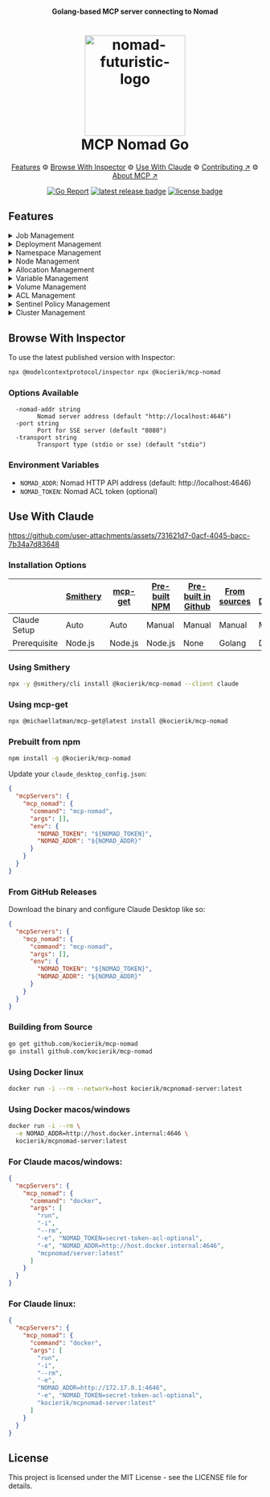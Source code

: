 <h4 align="center">Golang-based MCP server connecting to Nomad</h4>

<h1 align="center">
  <img src="https://github.com/user-attachments/assets/77e291ef-11ae-4b12-94b1-3409f4356ceb" alt="nomad-futuristic-logo" style="width:200px;"/>
   <br/>
   MCP Nomad Go
</h1>

<p align="center">
  <a href="#features">Features</a> ⚙
  <a href="#browse-with-inspector">Browse With Inspector</a> ⚙
  <a href="#use-with-claude">Use With Claude</a> ⚙
  <a href="https://github.com/kocierik/mcp-nomad/blob/main/CONTRIBUTING.md">Contributing ↗</a> ⚙
  <a href="https://modelcontextprotocol.io">About MCP ↗</a>
</p>

<p align="center">
  <a href="https://goreportcard.com/report/github.com/kocierik/mcp-nomad"><img src="https://goreportcard.com/badge/github.com/kocierik/mcp-nomad" alt="Go Report"></a>
  <a href="https://github.com/kocierik/mcp-nomad/releases/latest"><img src="https://img.shields.io/github/v/release/kocierik/mcp-nomad?logo=github&color=22ff22" alt="latest release badge"></a>
  <a href="https://github.com/kocierik/mcp-nomad/blob/main/LICENSE"><img src="https://img.shields.io/github/license/kocierik/mcp-nomad" alt="license badge"></a>
</p>

## Features

<details>
<summary>Job Management</summary>

- List jobs
- Get job details
- Run jobs
- Stop jobs
- Get job versions
- Get job submission
- List job allocations
- List job evaluations
- List job deployments
- Get job deployment
- Get job summary
- Update jobs
- Dispatch parameterized jobs
- Revert jobs
- Set job stability
- Create job evaluations
- Create job plans
- Force new periodic instances
- Get job scale status
- Scale task groups
- List job services
</details>




<details>
<summary>Deployment Management</summary>

- List deployments
- Get deployment details
</details>

<details>
<summary>Namespace Management</summary>

- List namespaces
- Create namespaces
- Delete namespaces
</details>

<details>
<summary>Node Management</summary>

- List nodes
- Get node details
- Drain nodes
- Set node eligibility
</details>

<details>
<summary>Allocation Management</summary>

- List allocations
- Get allocation details
- Get allocation logs
- Get task logs
</details>

<details>
<summary>Variable Management</summary>

- List variables with filtering and pagination
- Get variable details
- Create variables with namespace support
- Delete variables with CAS support

Example variable operations:
```bash
# List variables in a namespace
list_variables namespace="my-namespace" prefix="my/path" per_page=10

# Get a specific variable
get_variable path="my/path" namespace="my-namespace"

# Create a variable
create_variable path="my/path" key="username" value="john" namespace="my-namespace"

# Delete a variable
delete_variable path="my/path" namespace="my-namespace"
```
</details>

<details>
<summary>Volume Management</summary>

- List volumes
- Get volume details
- Delete volumes
- List volume claims
- Delete volume claims
</details>

<details>
<summary>ACL Management</summary>

- List ACL tokens
- Get ACL token details
- Create ACL tokens
- Delete ACL tokens
- List ACL policies
- Get ACL policy details
- Create ACL policies
- Delete ACL policies
- List ACL roles
- Get ACL role details
- Create ACL roles
- Delete ACL roles
- Bootstrap ACL system
</details>

<details>
<summary>Sentinel Policy Management</summary>

- List Sentinel policies
- Get Sentinel policy details
- Create Sentinel policies
- Delete Sentinel policies
</details>

<details>
<summary>Cluster Management</summary>

- Get cluster leader
- List cluster peers
- List regions
</details>

## Browse With Inspector

To use the latest published version with Inspector:

```bash
npx @modelcontextprotocol/inspector npx @kocierik/mcp-nomad
```


### Options Available
```
  -nomad-addr string
    	Nomad server address (default "http://localhost:4646")
  -port string
    	Port for SSE server (default "8080")
  -transport string
    	Transport type (stdio or sse) (default "stdio")
```

### Environment Variables

- `NOMAD_ADDR`: Nomad HTTP API address (default: http://localhost:4646)
- `NOMAD_TOKEN`: Nomad ACL token (optional)
 


## Use With Claude

https://github.com/user-attachments/assets/731621d7-0acf-4045-bacc-7b34a7d83648


### Installation Options

|              | <a href="#using-smithery">Smithery</a> | <a href="#using-mcp-get">mcp-get</a> | <a href="#prebuilt-from-npm">Pre-built NPM</a> | <a href="#from-github-releases">Pre-built in Github</a> | <a href="#building-from-source">From sources</a> | <a href="#using-docker">Using Docker</a> |
| ------------ | -------------------------------------- | ------------------------------------ | ---------------------------------------------- | ------------------------------------------------------- | ------------------------------------------------ | ---------------------------------------- |
| Claude Setup | Auto                                   | Auto                                 | Manual                                         | Manual                                                  | Manual                                           | Manual                                   |
| Prerequisite | Node.js                                | Node.js                              | Node.js                                        | None                                                    | Golang                                           | Docker                                   |

### Using Smithery

```bash
npx -y @smithery/cli install @kocierik/mcp-nomad --client claude
```

### Using mcp-get

```bash
npx @michaellatman/mcp-get@latest install @kocierik/mcp-nomad
```

### Prebuilt from npm

```bash
npm install -g @kocierik/mcp-nomad
```

Update your `claude_desktop_config.json`:

```json
{
  "mcpServers": {
    "mcp_nomad": {
      "command": "mcp-nomad",
      "args": [],
      "env": {
        "NOMAD_TOKEN": "${NOMAD_TOKEN}",
        "NOMAD_ADDR": "${NOMAD_ADDR}"
      }
    }
  }
}
```

### From GitHub Releases

Download the binary and configure Claude Desktop like so:

```json
{
  "mcpServers": {
    "mcp_nomad": {
      "command": "mcp-nomad",
      "args": [],
      "env": {
        "NOMAD_TOKEN": "${NOMAD_TOKEN}",
        "NOMAD_ADDR": "${NOMAD_ADDR}"
      }
    }
  }
}
```

### Building from Source

```bash
go get github.com/kocierik/mcp-nomad
go install github.com/kocierik/mcp-nomad
```

### Using Docker linux

```bash
docker run -i --rm --network=host kocierik/mcpnomad-server:latest
```

### Using Docker macos/windows

```bash
docker run -i --rm \
  -e NOMAD_ADDR=http://host.docker.internal:4646 \
  kocierik/mcpnomad-server:latest
```

### For Claude macos/windows:

```json
{
  "mcpServers": {
    "mcp_nomad": {
      "command": "docker",
      "args": [
        "run",
        "-i",
        "--rm",
        "-e", "NOMAD_TOKEN=secret-token-acl-optional", 
        "-e", "NOMAD_ADDR=http://host.docker.internal:4646",
        "mcpnomad/server:latest"
      ]
    }
  }
}
```

### For Claude linux:

```json
{
  "mcpServers": {
    "mcp_nomad": {
      "command": "docker",
      "args": [
        "run",
        "-i",
        "--rm",
        "-e",
        "NOMAD_ADDR=http://172.17.0.1:4646",
        "-e", "NOMAD_TOKEN=secret-token-acl-optional", 
        "kocierik/mcpnomad-server:latest"
      ]
    }
  }
}
```

## License

This project is licensed under the MIT License - see the LICENSE file for details.
